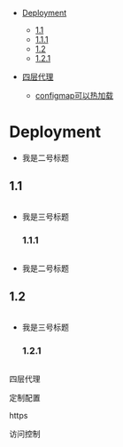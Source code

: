 - [Deployment](#1)
  - [1.1](#1.1)
  - [1.1.1](#1.1.1)
  - [1.2](#1.2)
  - [1.2.1](#1.2.1)

- [四层代理](#2.1)
  - [configmap可以热加载](#2.1.1)


<h1 id="1">Deployment</h1>

- 我是二号标题
<h2 id="1.1">1.1</h2>
  
  ``` yaml
  
  ```
  
  - 我是三号标题
    <h3 id="1.1.1">1.1.1</h3>    
    
    ``` yaml
    
    ```

- 我是二号标题
<h2 id="1.2">1.2</h2>
  
  ``` yaml
  
  ```
  
  - 我是三号标题
    <h3 id="1.2.1">1.2.1</h3>    
    
    ``` yaml
    
    ```


    
    
四层代理

定制配置

https

访问控制










































